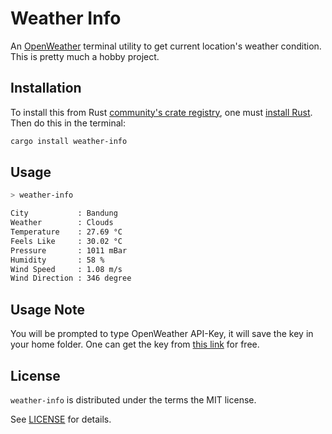 # Weather Info

An [OpenWeather](https://openweathermap.org/) terminal utility to get current location's weather condition. This is pretty much a hobby project.

## Installation

To install this from Rust [community's crate registry](https://crates.io/), one must [install Rust](https://www.rust-lang.org/tools/install). Then do this in the terminal:

```bash
cargo install weather-info
```

## Usage

```bash
> weather-info

City           : Bandung
Weather        : Clouds
Temperature    : 27.69 °C
Feels Like     : 30.02 °C
Pressure       : 1011 mBar
Humidity       : 58 %
Wind Speed     : 1.08 m/s
Wind Direction : 346 degree

```

## Usage Note

You will be prompted to type OpenWeather API-Key, it will save the key in your home folder. One can get the key from [this link](https://home.openweathermap.org/api_keys) for free.

## License

`weather-info` is distributed under the terms the MIT license.

See [LICENSE](LICENSE) for details.
